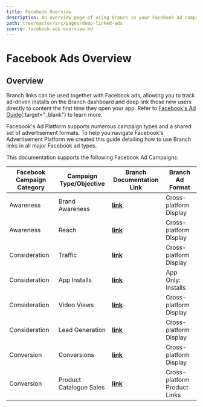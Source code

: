 ```yaml
---
title: Facebook Overview
description: An overview page of using Branch in your Facebook Ad campaigns.
path: tree/master/src/pages/deep-linked-ads
source: facebook-ads-overview.md
---
```

# Facebook Ads Overview

## Overview

Branch links can be used together with Facebook ads, allowing you to track ad-driven installs on the Branch dashboard and deep link those new users directly to content the first time they open your app. Refer to [Facebook's Ad Guide](https://www.facebook.com/business/ads-guide){:target="\_blank"} to learn more.

Facebook's Ad Platform supports numerous campaign types and a shared set of advertisement formats. To help you navigate Facebook's Advertisement Platform we created this guide detailing how to use Branch links in all major Facebook ad types.

This documentation supports the following Facebook Ad Campaigns:

Facebook Campaign Category | Campaign Type/Objective | Branch Documentation Link | Branch Ad Format
--- | --- | --- | ---
Awareness | Brand Awareness | **[link](/pages/deep-linked-ads/facebook-platform-ads/#brand-awareness-campaign-setup)** | Cross-platform Display
Awareness | Reach | **[link](/pages/deep-linked-ads/facebook-platform-ads/#reach-campaign-setup)** | Cross-platform Display
Consideration | Traffic | **[link](/pages/deep-linked-ads/facebook-traffic-conversion-ads/#traffic-campaign-setup)** | Cross-platform Display
Consideration | App Installs | **[link](/pages/deep-linked-ads/facebook-app-install-ads/)** | App Only: Installs
Consideration | Video Views | **[link](/pages/deep-linked-ads/facebook-platform-ads/#video-views-campaign-setup)** | Cross-platform Display
Consideration | Lead Generation | **[link](/pages/deep-linked-ads/facebook-platform-ads/#lead-generation-campaign-setup)** | Cross-platform Display
Conversion | Conversions | **[link](/pages/deep-linked-ads/facebook-traffic-conversion-ads/#conversions-campaign-setup)** | Cross-platform Display
Conversion | Product Catalogue Sales | **[link](/pages/deep-linked-ads/facebook-dynamic-ads/)** | Cross-platform Product Links
